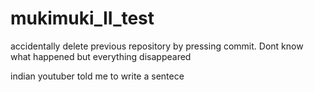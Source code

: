 # mukimuki_II_test
accidentally delete previous repository by pressing commit. Dont know what happened but everything disappeared

indian youtuber told me to write a sentece
